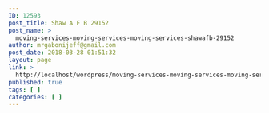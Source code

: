 ```yaml
---
ID: 12593
post_title: Shaw A F B 29152
post_name: >
  moving-services-moving-services-moving-services-shawafb-29152
author: mrgabonijeff@gmail.com
post_date: 2018-03-28 01:51:32
layout: page
link: >
  http://localhost/wordpress/moving-services-moving-services-moving-services-shawafb-29152/
published: true
tags: [ ]
categories: [ ]
---
```

